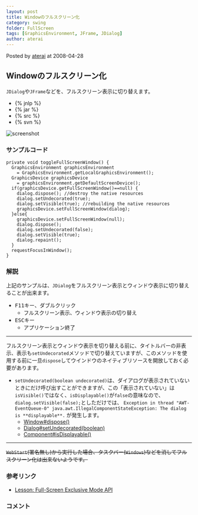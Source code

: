 ```yaml
---
layout: post
title: Windowのフルスクリーン化
category: swing
folder: FullScreen
tags: [GraphicsEnvironment, JFrame, JDialog]
author: aterai
---
```


Posted by [aterai](http://terai.xrea.jp/aterai.html) at 2008-04-28

## Windowのフルスクリーン化
`JDialog`や`JFrame`などを、フルスクリーン表示に切り替えます。

- {% jnlp %}
- {% jar %}
- {% src %}
- {% svn %}

<!-- dummy comment line for breaking list -->

![screenshot](http://lh5.ggpht.com/_9Z4BYR88imo/TQTNRUUD2xI/AAAAAAAAAag/G7fNPgecnss/s800/FullScreen.png)

### サンプルコード
<pre class="prettyprint"><code>private void toggleFullScreenWindow() {
  GraphicsEnvironment graphicsEnvironment
    = GraphicsEnvironment.getLocalGraphicsEnvironment();
  GraphicsDevice graphicsDevice
    = graphicsEnvironment.getDefaultScreenDevice();
  if(graphicsDevice.getFullScreenWindow()==null) {
    dialog.dispose(); //destroy the native resources
    dialog.setUndecorated(true);
    dialog.setVisible(true); //rebuilding the native resources
    graphicsDevice.setFullScreenWindow(dialog);
  }else{
    graphicsDevice.setFullScreenWindow(null);
    dialog.dispose();
    dialog.setUndecorated(false);
    dialog.setVisible(true);
    dialog.repaint();
  }
  requestFocusInWindow();
}
</code></pre>

### 解説
上記のサンプルは、`JDialog`をフルスクリーン表示とウィンドウ表示に切り替えることが出来ます。

- <kbd>F11</kbd>キー、ダブルクリック
    - フルスクリーン表示、ウィンドウ表示の切り替え
- <kbd>ESC</kbd>キー
    - アプリケーション終了

<!-- dummy comment line for breaking list -->

- - - -
フルスクリーン表示とウィンドウ表示を切り替える前に、タイトルバーの非表示、表示も`setUndecorated`メソッドで切り替えていますが、このメソッドを使用する前に一旦`dispose`してウインドウのネイティブリソースを開放しておく必要があります。

- `setUndecorated(boolean undecorated)`は、ダイアログが表示されていないときにだけ呼び出すことができますが、この「表示されていない」は `isVisible()`ではなく、`isDisplayable()`が`false`の意味なので、`dialog.setVisible(false);`としただけでは、 `Exception in thread "AWT-EventQueue-0" java.awt.IllegalComponentStateException: The dialog is **displayable**.` が発生します。
    - [Window#dispose()](http://docs.oracle.com/javase/jp/6/api/java/awt/Window.html#dispose%28%29)
    - [Dialog#setUndecorated(boolean)](http://docs.oracle.com/javase/jp/6/api/java/awt/Dialog.html#setUndecorated%28boolean%29)
    - [Component#isDisplayable()](http://docs.oracle.com/javase/jp/6/api/java/awt/Component.html#isDisplayable%28%29)

<!-- dummy comment line for breaking list -->

- - - -
~~`WebStart`(署名無し)から実行した場合、タスクバー(`Windows`)などを消してフルスクリーン化は出来ないようです。~~

### 参考リンク
- [Lesson: Full-Screen Exclusive Mode API](http://java.sun.com/docs/books/tutorial/extra/fullscreen/index.html)

<!-- dummy comment line for breaking list -->

### コメント
